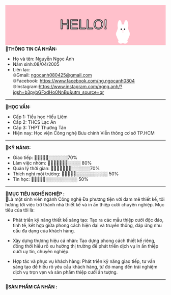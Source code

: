 ![Hello Banner](banner.svg)
🌸**THÔNG TIN CÁ NHÂN:**  
- Họ và tên: Nguyễn Ngọc Ánh  
- Năm sinh:08/04/2005  
- Liên lạc:  
🌐Gmail: ngocanh080425@gmail.com  
🌐Facebook: https://www.facebook.com/ng.ngocanh0804  
🌐Instagram:https://www.instagram.com/ngng.anh/?igsh=b3pybGFxdHo0NnBu&utm_source=qr

---

🌸**HỌC VẤN:**  
- Cấp 1: Tiểu học Hiếu Liêm  
- Cấp 2: THCS Lạc An    
- Cấp 3: THPT Thường Tân  <br> 
- Hiện nay: Học viện Công nghệ Bưu chính Viễn thông cơ sở TP.HCM<br>   

---

🌸**KỸ NĂNG:**   
- Giao tiếp:             🌸🌸🌸🌸🌸░░░░░░70%
- Làm việc nhóm:         🌸🌸🌸🌸🌸🌸🌸░░░░ 80%
- Quản lý thời gian:     🌸🌸🌸🌸🌸🌸🌸░░░░░░70%
- Thích nghi môi trường: 🌸🌸🌸🌸🌸░░░░░░░░░░ 50%
- Tin học:               🌸🌸🌸🌸🌸░░░░░░░░░░ 50%

---

🌸**MỤC TIÊU NGHỀ NGHIỆP :**   
🎨Là một sinh viên ngành Công nghệ Đa phương tiện với đam mê thiết kế, tôi hướng tới việc trở thành nhà thiết kế và in ấn thiệp cưới chuyên nghiệp. Mục tiêu của tôi là:
- Phát triển kỹ năng thiết kế sáng tạo: Tạo ra các mẫu thiệp cưới độc đáo, tinh tế, kết hợp giữa phong cách hiện đại và truyền thống, đáp ứng nhu cầu đa dạng của khách hàng.
- Xây dựng thương hiệu cá nhân: Tạo dựng phong cách thiết kế riêng, đồng thời hiểu rõ xu hướng thị trường để phát triển dịch vụ in ấn thiệp cưới uy tín, chuyên nghiệp.
- Hợp tác và phục vụ khách hàng: Phát triển kỹ năng giao tiếp, tư vấn sáng tạo để hiểu rõ yêu cầu khách hàng, từ đó mang đến trải nghiệm dịch vụ trọn vẹn và sản phẩm thiệp cưới ấn tượng.

  ---
🌸**SẢN PHẨM CÁ NHÂN :**   
